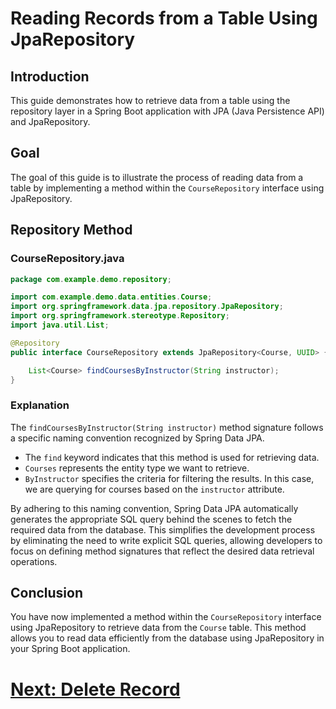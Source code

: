 # Reading Records from a Table Using JpaRepository

## Introduction

This guide demonstrates how to retrieve data from a table using the repository layer in a Spring Boot application with JPA (Java Persistence API) and JpaRepository.

## Goal

The goal of this guide is to illustrate the process of reading data from a table by implementing a method within the `CourseRepository` interface using JpaRepository.

## Repository Method

### CourseRepository.java

```java
package com.example.demo.repository;

import com.example.demo.data.entities.Course;
import org.springframework.data.jpa.repository.JpaRepository;
import org.springframework.stereotype.Repository;
import java.util.List;

@Repository
public interface CourseRepository extends JpaRepository<Course, UUID> {

    List<Course> findCoursesByInstructor(String instructor);
}
```

### Explanation

The `findCoursesByInstructor(String instructor)` method signature follows a specific naming convention recognized by Spring Data JPA.

- The `find` keyword indicates that this method is used for retrieving data.
- `Courses` represents the entity type we want to retrieve.
- `ByInstructor` specifies the criteria for filtering the results. In this case, we are querying for courses based on the `instructor` attribute.

By adhering to this naming convention, Spring Data JPA automatically generates the appropriate SQL query behind the scenes to fetch the required data from the database. This simplifies the development process by eliminating the need to write explicit SQL queries, allowing developers to focus on defining method signatures that reflect the desired data retrieval operations.

## Conclusion

You have now implemented a method within the `CourseRepository` interface using JpaRepository to retrieve data from the `Course` table. This method allows you to read data efficiently from the database using JpaRepository in your Spring Boot application.

# [Next: Delete Record](delete.md)